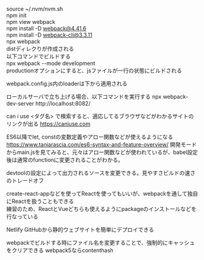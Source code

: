 source ~/.nvm/nvm.sh  
npm init  
npm view webpack  
npm install -D webpack@4.41.6  
npm install -D webpack-cli@3.3.11  
npx webpack  
    distディレクりが作成される  
以下コマンドでビルドする  
npx webpack --mode development  
productionオプションにすると、jsファイルが一行の状態にビルドされる

webpack.config.js内のloaderは下から適用される

ローカルサーバで立ち上げる場合、以下コマンドを実行する
npx webpack-dev-server
http://localhost:8082/

can i use <タグ名> で検索すると、適応してるブラウザなどがわかるサイトのリンクが出る
https://caniuse.com

ES6以降でlet, constの変数定義やアロー関数などが使えるようになる
https://www.taniarascia.com/es6-syntax-and-feature-overview/
開発モードからmain.jsを見てみると、元々はアロー関数などが使われているが、babel設定後は通常のfunctionに変更されることがわかる。

devtoolの設定によって出力されるソースを変更できる。見やすさビルドの速さのトレードオフ

create-react-appなどを使ってReactを使ってもいいが、webpackを通して独自にReactを扱うこともできる  
練習のため、ReactとVueどちらも使えるようにpackageのインストールなどを行なっている

Netlify
GitHubから静的ウェブサイトを簡単にデプロイできる

webpackでビルドする時にファイル名を変更することで、強制的にキャッシュをクリアできる
webpack5ならcontenthash